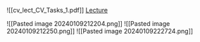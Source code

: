 ![[cv_lect_CV_Tasks_1.pdf]]
[Lecture](https://youtu.be/y521xBOpYAE?si=BzB-bQKufzHWJFMq)

![[Pasted image 20240109212204.png]]
![[Pasted image 20240109212250.png]]
![[Pasted image 20240109222724.png]]
